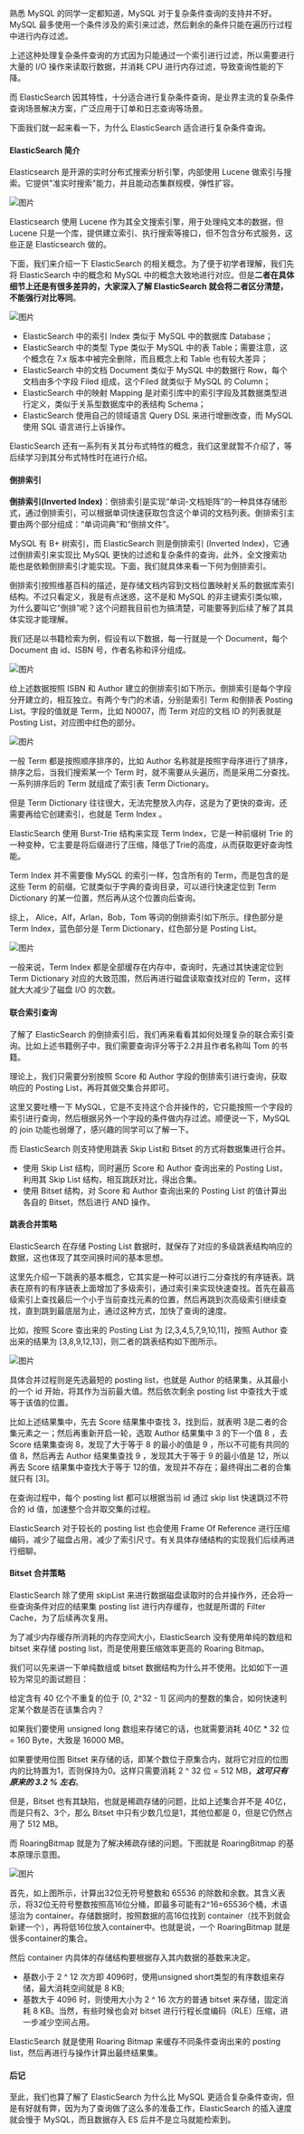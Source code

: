 熟悉 MySQL 的同学一定都知道，MySQL 对于复杂条件查询的支持并不好。MySQL 最多使用一个条件涉及的索引来过滤，然后剩余的条件只能在遍历行过程中进行内存过滤。

上述这种处理复杂条件查询的方式因为只能通过一个索引进行过滤，所以需要进行大量的 I/O 操作来读取行数据，并消耗 CPU 进行内存过滤，导致查询性能的下降。



而 ElasticSearch 因其特性，十分适合进行复杂条件查询，是业界主流的复杂条件查询场景解决方案，广泛应用于订单和日志查询等场景。



下面我们就一起来看一下，为什么 ElasticSearch 适合进行复杂条件查询。



#### **ElasticSearch 简介**



Elasticsearch 是开源的实时分布式搜索分析引擎，内部使用 Lucene 做索引与搜索。它提供"准实时搜索"能力，并且能动态集群规模，弹性扩容。



![图片](https://mmbiz.qpic.cn/mmbiz_png/9QbuglRCMteCiakNO2x4fafPZJcmlt9pO6Niaj9xFj8ULvvh4hshgpeFbd4xKjoL4fuiaWNacIfvUYw1Z3hWoYPFQ/640?wx_fmt=png&tp=webp&wxfrom=5&wx_lazy=1&wx_co=1)



Elasticsearch 使用 Lucene 作为其全文搜索引擎，用于处理纯文本的数据，但 Lucene 只是一个库，提供建立索引、执行搜索等接口，但不包含分布式服务，这些正是 Elasticsearch 做的。



下面，我们来介绍一下 ElasticSearch 的相关概念。为了便于初学者理解，我们先将 ElasticSearch 中的概念和 MySQL 中的概念大致地进行对应。但是**二者在具体细节上还是有很多差异的，大家深入了解 ElasticSearch 就会将二者区分清楚，不能强行对比等同**。



![图片](https://mmbiz.qpic.cn/mmbiz_png/9QbuglRCMteCiakNO2x4fafPZJcmlt9pONiaDbhqJqo8kOPXHAVXmPaPBDiaK2EtbrpRxHoOuqxjblZ8xHRFQMmpw/640?wx_fmt=png&tp=webp&wxfrom=5&wx_lazy=1&wx_co=1)



- ElasticSearch 中的索引 Index 类似于 MySQL 中的数据库 Database；
- ElasticSearch 中的类型 Type 类似于 MySQL 中的表 Table；需要注意，这个概念在 7.x 版本中被完全删除，而且概念上和 Table 也有较大差异；
- ElasticSearch 中的文档 Document 类似于 MySQL 中的数据行 Row，每个文档由多个字段 Filed 组成，这个Filed 就类似于 MySQL 的 Column；
- ElasticSearch 中的映射 Mapping 是对索引库中的索引字段及其数据类型进行定义，类似于关系型数据库中的表结构 Schema；
- ElasticSearch 使用自己的领域语言 Query DSL 来进行增删改查，而 MySQL 使用 SQL 语言进行上诉操作。



ElasticSearch 还有一系列有关其分布式特性的概念，我们这里就暂不介绍了，等后续学习到其分布式特性时在进行介绍。



#### **倒排索引**

**倒排索引(Inverted Index)**：倒排索引是实现“单词-文档矩阵”的一种具体存储形式，通过倒排索引，可以根据单词快速获取包含这个单词的文档列表。倒排索引主要由两个部分组成：“单词词典”和“倒排文件”。





MySQL 有 B+ 树索引，而 ElasticSearch 则是倒排索引 (Inverted Index)，它通过倒排索引来实现比 MySQL 更快的过滤和复杂条件的查询，此外，全文搜索功能也是依赖倒排索引才能实现。下面，我们就具体来看一下何为倒排索引。



倒排索引按照维基百科的描述，是存储文档内容到文档位置映射关系的数据库索引结构。不过只看定义，我是有点迷惑，这不是和 MySQL 的非主键索引类似嘛，为什么要叫它“倒排”呢？这个问题我目前也为搞清楚，可能要等到后续了解了其具体实现才能理解。



我们还是以书籍检索为例，假设有以下数据，每一行就是一个 Document，每个 Document 由 id、ISBN 号，作者名称和评分组成。



![图片](https://mmbiz.qpic.cn/mmbiz_png/9QbuglRCMteCiakNO2x4fafPZJcmlt9pOZ5bO2oR0bN4tN31xoc3icxr2VBBF69gpaZ5B0FGPjYcOc0PIm7NqXIg/640?wx_fmt=png&tp=webp&wxfrom=5&wx_lazy=1&wx_co=1)



给上述数据按照 ISBN 和 Author 建立的倒排索引如下所示。倒排索引是每个字段分开建立的，相互独立。有两个专门的术语，分别是索引 Term 和倒排表 Posting List。字段的值就是 Term，比如 N0007，而 Term 对应的文档 ID 的列表就是 Posting List，对应图中红色的部分。



![图片](https://mmbiz.qpic.cn/mmbiz_png/9QbuglRCMteCiakNO2x4fafPZJcmlt9pOFBpJQB7GibWbAroyEGambHq9NlciatCgIY5JRbibG46uUFk3Ul6gMN8Ww/640?wx_fmt=png&tp=webp&wxfrom=5&wx_lazy=1&wx_co=1)



一般 Term 都是按照顺序排序的，比如 Author 名称就是按照字母序进行了排序，排序之后，当我们搜索某一个 Term 时，就不需要从头遍历，而是采用二分查找。一系列排序后的 Term 就组成了索引表 Term Dictionary。



但是 Term Dictionary 往往很大，无法完整放入内存，这是为了更快的查询，还需要再给它创建索引，也就是 Term Index 。



ElasticSearch 使用 Burst-Trie 结构来实现 Term Index，它是一种前缀树 Trie 的一种变种，它主要是将后缀进行了压缩，降低了Trie的高度，从而获取更好查询性能。



Term Index 并不需要像 MySQL 的索引一样，包含所有的 Term，而是包含的是这些 Term 的前缀。它就类似于字典的查询目录，可以进行快速定位到 Term Dictionary 的某一位置，然后再从这个位置向后查询。



综上， Alice，Alf，Arlan，Bob，Tom 等词的倒排索引如下所示。绿色部分是 Term Index，蓝色部分是 Term Dictionary，红色部分是 Posting List。



![图片](https://mmbiz.qpic.cn/mmbiz_png/9QbuglRCMteCiakNO2x4fafPZJcmlt9pOLPico3QQ6f91aCnRMbM6GM9cEib9G9BjnKmN4FumqOmzYGTia3rYHGNLg/640?wx_fmt=png&tp=webp&wxfrom=5&wx_lazy=1&wx_co=1)



一般来说，Term Index 都是全部缓存在内存中，查询时，先通过其快速定位到 Term Dictionary 对应的大致范围，然后再进行磁盘读取查找对应的 Term，这样就大大减少了磁盘 I/O 的次数。



#### **联合索引查询**



了解了 ElasticSearch 的倒排索引后，我们再来看看其如何处理复杂的联合索引查询。比如上述书籍例子中，我们需要查询评分等于2.2并且作者名称叫 Tom 的书籍。



理论上，我们只需要分别按照 Score 和 Author 字段的倒排索引进行查询，获取响应的 Posting List，再将其做交集合并即可。



这里又要吐槽一下 MySQL，它是不支持这个合并操作的，它只能按照一个字段的索引进行查询，然后根据另外一个字段的条件做内存过滤。顺便说一下，MySQL 的 join 功能也弱爆了，感兴趣的同学可以了解一下。



而 ElasticSearch 则支持使用跳表 Skip List和 Bitset 的方式将数据集进行合并。

- 使用 Skip List 结构，同时遍历 Score 和 Author 查询出来的 Posting List，利用其 Skip List 结构，相互跳跃对比，得出合集。
- 使用 Bitset 结构，对 Score 和 Author 查询出来的 Posting List 的值计算出各自的 Bitset，然后进行 AND 操作。



#### **跳表合并策略**



ElasticSearch 在存储 Posting List 数据时，就保存了对应的多级跳表结构响应的数据，这也体现了其空间换时间的基本思想。



这里先介绍一下跳表的基本概念，它其实是一种可以进行二分查找的有序链表。跳表在原有的有序链表上面增加了多级索引，通过索引来实现快速查找。首先在最高级索引上查找最后一个小于当前查找元素的位置，然后再跳到次高级索引继续查找，直到跳到最底层为止，通过这种方式，加快了查询的速度。



比如，按照 Score 查出来的 Posting List 为 [2,3,4,5,7,9,10,11]，按照 Author 查出来的结果为 [3,8,9,12,13]，则二者的跳表结构如下图所示。



![图片](https://mmbiz.qpic.cn/mmbiz_png/9QbuglRCMteCiakNO2x4fafPZJcmlt9pO6jJNe92A8czkmErkR2JPDfibofyHykiaTVCo3Osq4E5FVFAGr68gtGJg/640?wx_fmt=png&tp=webp&wxfrom=5&wx_lazy=1&wx_co=1)



具体合并过程则是先选最短的 posting list，也就是 Author 的结果集，从其最小的一个 id 开始，将其作为当前最大值。然后依次剩余 posting list 中查找大于或等于该值的位置。



比如上述结果集中，先去 Score 结果集中查找 3，找到后，就表明 3是二者的合集元素之一；然后再重新开启一轮，选取 Author 结果集中 3 的下一个值 8 ，去 Score 结果集查询 8，发现了大于等于 8 的最小的值是 9 ，所以不可能有共同的值 8，然后再去 Author 结果集查找 9 ，发现其大于等于 9 的最小值是 12，所以再去 Score 结果集中查找大于等于 12的值，发现并不存在；最终得出二者的合集就只有 [3]。



在查询过程中，每个 posting list 都可以根据当前 id 通过 skip list 快速跳过不符合的 id 值，加速整个合并取交集的过程。



ElasticSearch 对于较长的 posting list 也会使用 Frame Of Reference 进行压缩编码，减少了磁盘占用，减少了索引尺寸。有关具体存储结构的实现我们后续再进行细聊。



#### **Bitset 合并策略**



ElasticSearch 除了使用 skipList 来进行数据磁盘读取时的合并操作外，还会将一些查询条件对应的结果集 posting list 进行内存缓存，也就是所谓的 Filter Cache，为了后续再次复用。



为了减少内存缓存所消耗的内存空间大小，ElasticSearch 没有使用单纯的数组和 bitset 来存储 posting list，而是使用要压缩效率更高的 Roaring Bitmap。



我们可以先来讲一下单纯数组或 bitset 数据结构为什么并不使用。比如如下一道较为常见的面试题目：



给定含有 40 亿个不重复的位于 [0, 2^32 - 1] 区间内的整数的集合，如何快速判定某个数是否在该集合内？



如果我们要使用 unsigned long 数组来存储它的话，也就需要消耗 40亿 * 32 位 = 160 Byte，大致是 16000 MB。



如果要使用位图 Bitset 来存储的话，即某个数位于原集合内，就将它对应的位图内的比特置为1，否则保持为0。这样只需要消耗 2 ^ 32 位 = 512 MB，***这可只有原来的 3.2 % 左右***。



但是，Bitset 也有其缺陷，也就是稀疏存储的问题，比如上述集合并不是 40亿，而是只有2、3个，那么 Bitset 中只有少数几位是1，其他位都是 0，但是它仍然占用了 512 MB。



而 RoaringBitmap 就是为了解决稀疏存储的问题。下图就是 RoaringBitmap 的基本原理示意图。

![图片](https://mmbiz.qpic.cn/mmbiz_png/9QbuglRCMteCiakNO2x4fafPZJcmlt9pOtDelW2rffZ7KgSPUWXWypFD61J4aMPjw4SwuEdWaZQHjK7eqWRqgBw/640?wx_fmt=png&tp=webp&wxfrom=5&wx_lazy=1&wx_co=1)



首先，如上图所示，计算出32位无符号整数和 65536 的除数和余数。其含义表示，将32位无符号整数按照高16位分桶，即最多可能有2^16=65536个桶，术语惩治为 container。存储数据时，按照数据的高16位找到 container（找不到就会新建一个），再将低16位放入container中。也就是说，一个 RoaringBitmap 就是很多container的集合。



然后 container 内具体的存储结构要根据存入其内数据的基数来决定。



- 基数小于 2 ^ 12 次方即 4096时，使用unsigned short类型的有序数组来存储，最大消耗空间就是  8 KB;
- 基数大于 4096 时，则使用大小为 2 ^ 16 次方的普通 bitset 来存储，固定消耗 8 KB。当然，有些时候也会对 bitset 进行行程长度编码（RLE）压缩，进一步减少空间占用。



ElasticSearch 就是使用 Roaring Bitmap 来缓存不同条件查询出来的 posting list，然后再进行与操作计算出最终结果集。



#### **后记**



至此，我们也算了解了 ElasticSearch 为什么比 MySQL 更适合复杂条件查询，但是有好就有弊，因为为了查询做了这么多的准备工作，ElasticSearch 的插入速度就会慢于 MySQL，而且数据存入 ES 后并不是立马就能检索到。
